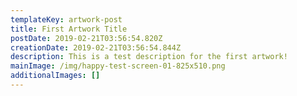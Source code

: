 ```yaml
---
templateKey: artwork-post
title: First Artwork Title
postDate: 2019-02-21T03:56:54.820Z
creationDate: 2019-02-21T03:56:54.844Z
description: This is a test description for the first artwork!
mainImage: /img/happy-test-screen-01-825x510.png
additionalImages: []
---
```


